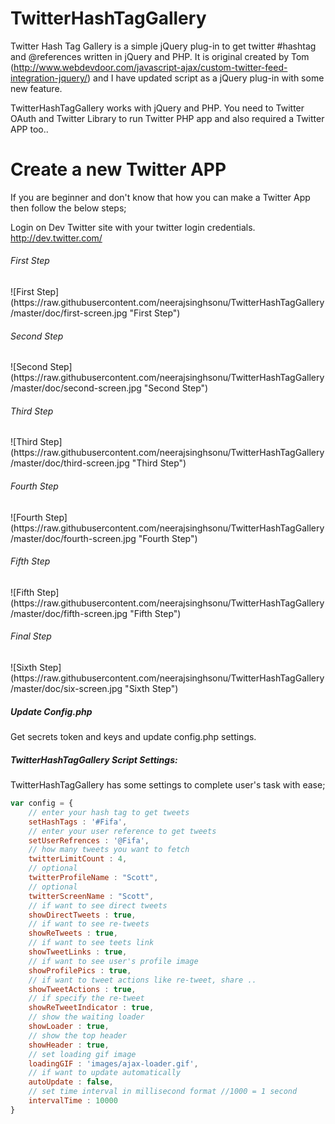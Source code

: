TwitterHashTagGallery
=====================

Twitter Hash Tag Gallery is a simple jQuery plug-in to get twitter #hashtag and @references written in jQuery and PHP. It is original created by Tom (http://www.webdevdoor.com/javascript-ajax/custom-twitter-feed-integration-jquery/) and I have updated script as a jQuery plug-in with some new feature.

TwitterHashTagGallery works with jQuery and PHP. You need to Twitter OAuth and Twitter Library to run Twitter PHP app and also required a Twitter APP too..


Create a new Twitter APP
========================

If you are beginner and don't know that how you can make a Twitter App then follow the below steps;

Login on Dev Twitter site with your twitter login credentials. http://dev.twitter.com/



<h6>First Step </h6>
![First Step](https://raw.githubusercontent.com/neerajsinghsonu/TwitterHashTagGallery/master/doc/first-screen.jpg "First Step")
<br />

<h6>Second Step </h6>
![Second Step](https://raw.githubusercontent.com/neerajsinghsonu/TwitterHashTagGallery/master/doc/second-screen.jpg "Second Step")
<br />

<h6>Third Step </h6>
![Third Step](https://raw.githubusercontent.com/neerajsinghsonu/TwitterHashTagGallery/master/doc/third-screen.jpg "Third Step")
<br />

<h6>Fourth Step </h6>
![Fourth Step](https://raw.githubusercontent.com/neerajsinghsonu/TwitterHashTagGallery/master/doc/fourth-screen.jpg "Fourth Step")
<br />

<h6>Fifth Step </h6>
![Fifth Step](https://raw.githubusercontent.com/neerajsinghsonu/TwitterHashTagGallery/master/doc/fifth-screen.jpg "Fifth Step")
<br />

<h6>Final Step </h6>
![Sixth Step](https://raw.githubusercontent.com/neerajsinghsonu/TwitterHashTagGallery/master/doc/six-screen.jpg "Sixth Step")



<h5>Update Config.php</h5>

Get secrets token and keys and update config.php settings.


<h5>TwitterHashTagGallery Script Settings:</h5>
TwitterHashTagGallery has some settings to complete user's task with ease;

```javascript
var config = {
	// enter your hash tag to get tweets
	setHashTags : '#Fifa',
	// enter your user reference to get tweets
	setUserRefrences : '@Fifa',
	// how many tweets you want to fetch
	twitterLimitCount : 4,
	// optional
	twitterProfileName : "Scott",
	// optional
	twitterScreenName : "Scott",
	// if want to see direct tweets
	showDirectTweets : true,
	// if want to see re-tweets
	showReTweets : true,
	// if want to see teets link
	showTweetLinks : true,
	// if want to see user's profile image
	showProfilePics : true,
	// if want to tweet actions like re-tweet, share ..
	showTweetActions : true,
	// if specify the re-tweet
	showReTweetIndicator : true,
	// show the waiting loader
	showLoader : true,
	// show the top header
	showHeader : true,
	// set loading gif image
	loadingGIF : 'images/ajax-loader.gif',
	// if want to update automatically
	autoUpdate : false,
	// set time interval in millisecond format //1000 = 1 second
	intervalTime : 10000
}
```